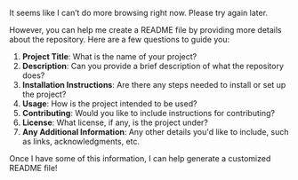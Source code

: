 It seems like I can’t do more browsing right now. Please try again later.

However, you can help me create a README file by providing more details about the repository. Here are a few questions to guide you:

1. **Project Title**: What is the name of your project?
2. **Description**: Can you provide a brief description of what the repository does?
3. **Installation Instructions**: Are there any steps needed to install or set up the project?
4. **Usage**: How is the project intended to be used?
5. **Contributing**: Would you like to include instructions for contributing?
6. **License**: What license, if any, is the project under?
7. **Any Additional Information**: Any other details you'd like to include, such as links, acknowledgments, etc.

Once I have some of this information, I can help generate a customized README file!
